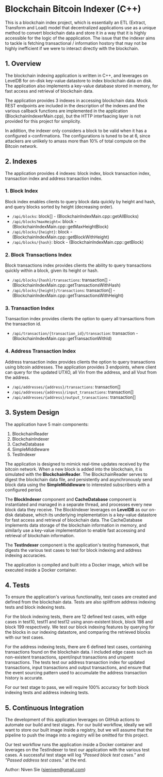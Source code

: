 # Blockchain Bitcoin Indexer (C++)

This is a blockchain index project, which is essentially an ETL (Extract, Transform and Load) model that decentralized applications use as a unique method to convert blockchain data and store it in a way that it is highly accessible for the logic of the appplication. The issue that the indexer aims to tackle is fetching transactional / information hostory that may not be highly inefficient if we were to interact directly with the blockchain.

## 1. Overview

The blockchain indexing application is written in C++, and leverages on LevelDB for on-disk key-value datastore to index blockchain data on disk. The application also implements a key-value database stored in memory, for fast access and retrieval of blockchain data.

The application provides 3 indexes in accessing blockchain data. Mock REST endpoints are included in the description of the indexes and the various callback functions are implemented in the application (BlockchainIndexerMain.cpp), but the HTTP interfaacing layer is not provided for this project for simplicity. 

In addition, the indexer only considers a block to be valid when it has a configured x-confirmations. The configurations is tuned to be at 6, since attackers are unlikely to amass more than 10% of total compute on the Bitcoin network.

## 2. Indexes

The application provides 4 indexes: block index, block transaction index, transaction index and address transaction index.

### 1. Block Index

Block index enables clients to query block data quickly by height and hash, and query blocks sorted by height (decreasing order).

- `/api/blocks`: block[] - (BlockchainIndexMain.cpp::getAllBlocks)
- `/api/blocks?maxHeight=`: block - (BlockchainIndexMain.cpp::getMaxHeightBlock)
- `/api/blocks/{height}`: block - (BlockchainIndexMain.cpp::getBlockWithHeight)
- `/api/blocks/{hash}`: block - (BlockchainIndexMain.cpp::getBlock)

### 2. Block Transactions Index

Block transactions index provides clients the ability to query transactions quickly within a block, given its height or hash.

- `/api/blocks/{hash}/transactions`: transaction[] - (BlockchainIndexMain.cpp::getTransactionsWithHash)
- `/api/blocks/{height}/transactions`: transaction[] - (BlockchainIndexMain.cpp::getTransactionsWithHeight)

### 3. Transaction Index

Transaction index provides clients the option to query all transactions from the transaction id.

- `/api/transaction/{transaction_id}/transaction`: transaction - (BlockchainIndexMain.cpp::getTransactionWithId)

### 4. Address Transaction Index

Address transaction index provides clients the option to query transactions using bitcoin addresses. The application provides 3 endpoints, where client can query for the updated UTXO, all Vin from the address, and all Vout from the address.

- `/api/addresses/{address}/transactions`: transaction[]
- `/api/addresses/{address}/input_transactions`: transaction[]
- `/api/addresses/{address}/output_transactions`: transaction[]

## 3. System Design

The application have 5 main components:

1. BlockchainReader
2. BlockchainIndexer
3. CacheDatabase
4. SimpleMiddleware
5. TestIndexer

The application is designed to mimick real-time updates received by the bitcoin network. When a new block is added into the blockchain, it is simulated with the **BlockchainReader**. The BlockchainReader serves to digest the blockchain data file, and persistently and asynchronously send block data using the **SimpleMiddleware** to interested subscribers with a configured period. 

The **BlockIndexer** component and **CacheDatabase** component is instantiated and managed in a separate thread, and processes every new block data they receive. The BlockIndexer leverages on **LevelDB** as our on-disk database, which its underlying implementation is a key-value datastore for fast access and retrieval of blockchain data. The CacheDatabase implements data storage of the blockchain information in memory, and similarly use a key-value implementation to enable fast accessing and retrieval of blockchain information.

The **TestIndexer** component is the application's testing framework, that digests the various test cases to test for block indexing and address indexing accuracies.

The application is compiled and built into a Docker image, which will be executed inside a Docker container.

## 4. Tests

To ensure the application's various functionality, test cases are created and defined from the blockchain data. Tests are also splitfrom address indexing tests and block indexing tests.

For the block indexing tests, there are 12 defined test cases, with edge cases in test10, test11 and test12 using anon-existent block, block 198 and block 199 respectively. We test our block indexing features by querying for the blocks in our indexing datastore, and comparing the retrieved blocks with our test cases.

For the address indexing tests, there are 6 defined test cases, containing transactions found on the blockchain data. I included edge cases such as non-existent transactions, spent/input transactions and unspent transactions. The tests test our address transaction index for updated transactions, input transactions and output transactions, and ensure that the event sourcing pattern used to accumulate the address transaction history is accurate.

For our test stage to pass, we will require 100% accuracy for both block indexing tests and address indexing tests.

## 5. Continuous Integration

The development of this application leverages on GitHub actions to automate our build and test stages. For our build workflow, ideally we will want to store our built image inside a registry, but we will assume that the pipeline to push the image into a registry will be omitted for this project.

Our test workflow runs the application inside a Docker container and leverages on the TestIndexer to test our application with the various test cases. A successful test stage will log *"Passed block test cases."* and *"Passed address test cases."* at the end.

Author: Niven Sie (sieniven@gmail.com)